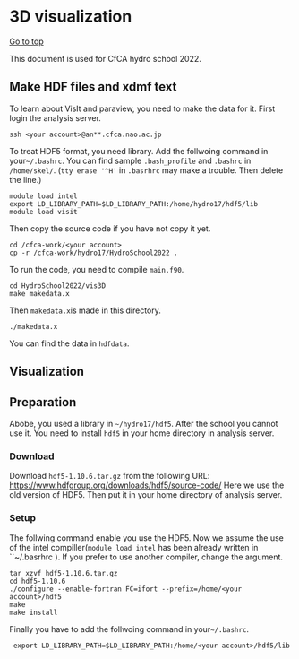# 3D visualization

[Go to top](../README.md)  

This document is used for CfCA hydro school 2022. 

## Make HDF files and xdmf text

To learn about VisIt and paraview, you need to make the data for it. First login the analysis server.

    ssh <your account>@an**.cfca.nao.ac.jp
    
To treat HDF5 format, you need library. Add the follwoing command in your`~/.bashrc`. You can find sample `.bash_profile` and `.bashrc` in `/home/skel/`. (`tty erase '^H'` in `.basrhrc` may make a trouble. Then delete the line.)
    
    module load intel
    export LD_LIBRARY_PATH=$LD_LIBRARY_PATH:/home/hydro17/hdf5/lib
    module load visit
    
Then copy the source code if you have not copy it yet.

    cd /cfca-work/<your account>
    cp -r /cfca-work/hydro17/HydroSchool2022 .
To run the code, you need to compile `main.f90`.
    
    cd HydroSchool2022/vis3D
    make makedata.x
    
Then `makedata.x`is made in this directory.
    
    ./makedata.x
    
You can find the data in `hdfdata`.

## Visualization

## Preparation
Abobe, you used a library in `~/hydro17/hdf5`. After the school you cannot use it. You need to install `hdf5` in your home directory in analysis server. 

### Download
Download `hdf5-1.10.6.tar.gz` from the following URL: https://www.hdfgroup.org/downloads/hdf5/source-code/
Here we use the old version of HDF5. Then put it in your home directory of analysis server. 

### Setup
The follwing command enable you use the HDF5. Now we assume the use of the intel compiller(`module load intel` has been already written in ``~/.basrhrc ). If you prefer to use another compiler, change the argument.

    
    tar xzvf hdf5-1.10.6.tar.gz
    cd hdf5-1.10.6
    ./configure --enable-fortran FC=ifort --prefix=/home/<your account>/hdf5
    make
    make install
     
Finally you have to add the follwoing command in your`~/.bashrc`.
     
     export LD_LIBRARY_PATH=$LD_LIBRARY_PATH:/home/<your account>/hdf5/lib
    
